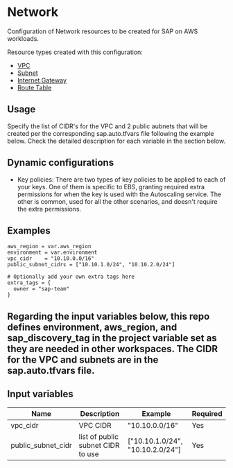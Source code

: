# Network

Configuration of Network resources to be created for SAP on AWS workloads. 

Resource types created with this configuration:

* [VPC](https://registry.terraform.io/providers/hashicorp/aws/latest/docs/resources/vpc)
* [Subnet](https://registry.terraform.io/providers/hashicorp/aws/latest/docs/resources/subnet)
* [Internet Gateway](https://registry.terraform.io/providers/hashicorp/aws/latest/docs/resources/internet_gateway)
* [Route Table](https://registry.terraform.io/providers/hashicorp/aws/latest/docs/resources/route_table)

## Usage

Specify the list of CIDR's for the VPC and 2 public aubnets that will be created per the corresponding sap.auto.tfvars file following the example below. Check the detailed description for each variable in the section below.

## Dynamic configurations

* Key policies: There are two types of key policies to be applied to each of your keys. One of them is specific to EBS, granting required extra permissions for when the key is used with the Autoscaling service. The other is common, used for all the other scenarios, and doesn't require the extra permissions.

## Examples

```hcl
aws_region = var.aws_region
environment = var.environment
vpc_cidr    = "10.10.0.0/16"
public_subnet_cidrs = ["10.10.1.0/24", "10.10.2.0/24"]

# Optionally add your own extra tags here
extra_tags = {
  owner = "sap-team"
}
```

## Regarding the input variables below, this repo defines environment, aws_region, and sap_discovery_tag in the project variable set as they are needed in other workspaces. The CIDR for the VPC and subnets are in the sap.auto.tfvars file.

## Input variables

| Name | Description | Example | Required |
|------|-------------|--------|--------|
|vpc_cidr|VPC CIDR|"10.10.0.0/16"|Yes
|public_subnet_cidr|list of public subnet CIDR to use|["10.10.1.0/24", "10.10.2.0/24"]|Yes

